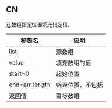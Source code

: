 ## CN

在数组指定位置填充指定值。

|参数名|说明|
|-----|---|
|list|源数组|
|value|填充数组的值|
|start=0|起始位置|
|end=arr.length|结束位置，不包括|
|返回值|目标数组|

